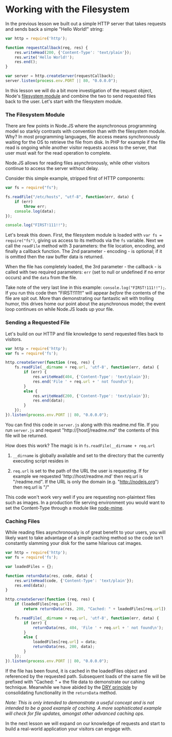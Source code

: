 Working with the Filesystem
===========================

In the previous lesson we built out a simple HTTP server that takes requests and
sends back a simple "Hello World!" string:

```javascript
var http = require('http');

function requestCallback(req, res) {
    res.writeHead(200, {'Content-Type': 'text/plain'});
    res.write('Hello World!');
    res.end();
}

var server = http.createServer(requestCallback);
server.listen(process.env.PORT || 80, "0.0.0.0");
```

In this lesson we will do a bit more investigation of the request object, Node's
[filesystem module](http://nodemanual.org/latest/nodejs_ref_guide/fs.html)
and combine the two to send requested files back to the user. Let's start with
the filesystem module.

### The Filesystem Module

There are few points in Node.JS where the asynchronous programming model so
starkly contrasts with convention than with the filesystem module. Why? In most
programming languages, file access means synchronously waiting for the OS to
retrieve the file from disk. In PHP for example if the file read is ongoing
while another visitor requests access to the server, that user must wait for the
read operation to complete.

Node.JS allows for reading files asynchronously, while other visitors continue
to access the server without delay.

Consider this simple example, stripped first of HTTP components:

```javascript
var fs = require("fs");

fs.readFile("/etc/hosts", "utf-8", function(err, data) {
    if (err)
        throw err;
    console.log(data);
});

console.log("FIRST!111!!");
```

Let's break this down. First, the filesystem module is loaded with
`var fs = require("fs")`, giving us access to its methods via the `fs` variable.
Next we call the `readFile` method with 3 parameters: the file location, encoding,
and finally a callback function. The 2nd parameter - encoding - is optional; if
it is omitted then the raw buffer data is returned.

When the file has completely loaded, the 3rd parameter - the callback - is called
with two required parameters: `err` (set to null or undefined if no error occurs)
and the `data` from the file.

Take note of the very last line in this example: `console.log("FIRST!111!!");`.
If you run this code then "FIRST!111!!" will appear _before_ the contents of the
file are spit out. More than demonstrating our fantastic wit with trolling humor,
this drives home our point about the asynchronous model; the event loop continues
on while Node.JS loads up your file.

### Sending a Requested File

Let's build on our HTTP and file knowledge to send requested files back to
visitors.

```javascript
var http = require('http');
var fs = require('fs');

http.createServer(function (req, res) {
    fs.readFile(__dirname + req.url, 'utf-8', function(err, data) {
        if (err) {
            res.writeHead(404, {'Content-Type': 'text/plain'});
            res.end('File ' + req.url + ' not found\n');
        }
        else {
            res.writeHead(200, {'Content-Type': 'text/plain'});
            res.end(data);
        }
    });
}).listen(process.env.PORT || 80, "0.0.0.0");
```

You can find this code in `server.js` along with this readme.md file. If you
run `server.js` and request "http://[host]/readme.md" the contents of this file
will be returned.

How does this work? The magic is in `fs.readFile(__dirname + req.url`

1. `__dirname` is globally available and set to the directory that the currently
executing script resides in

2. `req.url` is set to the path of the URL the user is requesting. If for example
we requested 'http://host/readme.md' then req.url is "/readme.md". If the URL
is only the domain (e.g. "http://nodejs.org") then req.url is "/"

This code won't work very well if you are requesting non-plaintext files such
as images. In a production file serving environment you would want to set the
Content-Type through a module like [node-mime](https://github.com/bentomas/node-mime).

### Caching Files

While reading files asynchronously is of great benefit to your users, you will
likely want to take advantage of a simple caching method so the code isn't
constantly slamming your disk for the same hilarious cat images.

```javascript
var http = require('http');
var fs = require('fs');

var loadedFiles = {};

function returnData(res, code, data) {
    res.writeHead(code, {'Content-Type': 'text/plain'});
    res.end(data);
}

http.createServer(function (req, res) {
    if (loadedFiles[req.url])
        return returnData(res, 200, "Cached: " + loadedFiles[req.url]);

    fs.readFile(__dirname + req.url, 'utf-8', function(err, data) {
        if (err) {
            returnData(res, 404, 'File ' + req.url + ' not found\n');
        }
        else {
            loadedFiles[req.url] = data;
            returnData(res, 200, data);
        }
    });
}).listen(process.env.PORT || 80, "0.0.0.0");
```

If the file has been found, it is cached in the loadedFiles object and referenced
by the requested path. Subsequent loads of the same file will be prefixed with
"Cached: " + the file data to demonstrate our cahing technique. Meanwhile we have
abided by the
[DRY principle](http://en.wikipedia.org/wiki/Don't_repeat_yourself) by
consolidating functionality in the `returnData` method.

_Note: This is only intended to demonstrate a useful concept and is not intended
to be a good example of caching. A more sophisticated example will check for
file updates, amongst other advanced caching ops._

In the next lesson we will expand on our knowledge of requests and start to
build a real-world application your visitors can engage with.